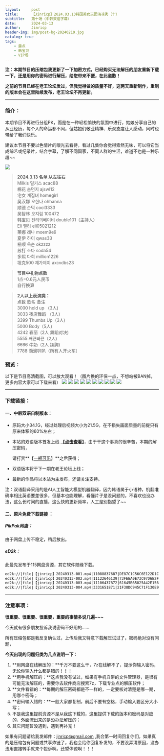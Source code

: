 ```yaml
---
layout:     post
title:      【Jinricp】2024.03.13韩国美女天团清凉秀（十）
subtitle:   第十场（中韩双语字幕）
date:       2024-03-13
author:     Jinricp
header-img: img/post-bg-20240219.jpg
catalog: true
tags:
    - 露点
    - 韩宝贝
    - VIP场
---
```


**注：本期节目的压缩包我更新了一下加密方式，已经购买无法解压的朋友重新下载一下，还是用你的密码进行解压，给您带来不便，在此道歉！**

**之前的节目已经在老王论坛发过，但我觉得做的质量不好，这两天重新制作，重制的版本会在这里陆续发布，老王论坛不再更新。**

---

### 简介：

本期节目不再进行分组PK，而是在一种轻松愉快的氛围中进行，姑娘分享自己的从业经历，每个人的命运都不同，但姑娘们敬业精神、乐观态度让人感动，同时也带给了我们快乐。

建议本节目不要以色情片的眼光去看待，看过几集你会觉得索然无味，可以将它当成综艺或纪录片，结合字幕，了解不同国家，不同人群的生活，难道不也是一种乐趣~~ 

![](https://www.imgccc.com/2024/03/14/b13fd3a2ab399.png)

> **2024.3.13 名单 从左往右**<br>
> Milkis 밀키스 acac88<br>
> 棉花 솜먼지 ajswl12<br>
> 宅女 계집녀 homegirl<br>
> 吴汉娜 오한나 ohhanna<br>
> 顺德 순덕 cool3333<br>
> 吴智林 오지림 100472<br>
> 韩宝贝 진리의베이비 double101（主持人）<br>
> Eli 엘리 eli05021212<br>
> 莱娜 레나 moem9e9<br>
> 夏伊 하이 qwas33<br>
> 裕顺 옥순 okzzzz<br>
> 苏打 소다 soda54<br>
> 多熙 다희 million1226<br>
> 坦克500 쟤가제이 axcvdbs23  

> **节目中礼物点数**<br>
> 1点=0.6元人民币<br>
> 自行换算  

> **2人以上表演类：**<br>
> 点数 歌名 备注<br>
> 3000 hold up （3人)<br>
> 3033 夜店舞蹈 （3人)<br>
> 3399 Thumbs Up（3人)<br>
> 5000 Body（5人)<br>
> 4242 春丽（2人 舞蹈对决)<br>
> 5555 쌔끈빠끈（2人)<br>
> 6666 牛奶（2人 揉胸)<br>
> 7788 滴滴叭叭（所有人开火车）



### 预览：

以下是节目高清截图，可以放大观看！（图片换的环保一点，不想站被BAN掉，更多内容大家可以下载来看）
![](https://www.imgccc.com/2024/03/14/c728afce4e573.jpg)
![](https://www.imgccc.com/2024/03/14/4e97d7f77525f.jpg)
![](https://www.imgccc.com/2024/03/14/8a08be06eb446.jpg)
![](https://www.imgccc.com/2024/03/14/d3f4a95ea1ae1.jpg)
![](https://www.imgccc.com/2024/03/14/8a66999c3da81.gif)
![](https://www.imgccc.com/2024/03/14/924595451424a.gif)
![](https://www.imgccc.com/2024/03/14/b5833ffc8c3c3.gif)
![](https://www.imgccc.com/2024/03/14/a44588468e92e.gif)
![](https://www.imgccc.com/2024/03/14/5a329f67cd553.gif)
![](https://www.imgccc.com/2024/03/14/858dcd598e52d.gif)

------

### 下载链接：

#### 一、中韩双语自制版本：

+ 原码大小34.1G，经过处理后视频大小为21.5G，在不损失画面质量的前提只有原来体积的60%左右；

+ 本站的双语版本首发上线 **[【点击查看】](https://pan.baidu.com/s/19jpCHtlXaHC0T33qjs9scQ?pwd=effx )**，由于干这个事真的很辛苦，本期的解压密码，

  请打赏**【[一瓶可乐](https://kkl.mileifk.com/details/5FE48D11)】**之后获得； 

+ 双语版本将于下一期在老王论坛上线；

+ 最新的作品将以本站为主发布，还请关注支持。

注：双语翻译采用的是AI人工智能大模型机器翻译，因为韩语属于小语种，机翻准确率相比英语要差很多，但基本也能理解，看懂片子是没问题的，不喜欢也没办法，这么长时间的直播，这么快的更新频率，人工是别指望了~~



#### 二、原片免费下载链接 ：

##### PikPak网盘：

由于网盘上传不稳定，稍后放出。

##### eD2k：

此最先发布于115网盘资源，其它软件随缘下载。
```txt
ed2k://|file|【jinricp】20240313-001.mp4|11088837687|DE87C1C56C6E122D1C114D4EDB96B170|/
ed2k://|file|【jinricp】20240313-002.mp4|11122646139|73FEEA0E73C97D6E2F6C2620616D3495|/
ed2k://|file|【jinricp】20240313-003.mp4|11106437872|61645B65025A42E156F29285C068240A|/
ed2k://|file|【jinricp】20240313-004.mp4|3331651871|21F38DC945C71F130E985DA7875B32C8|/
```

------

### 注意事项：

**很重要、很重要、很重要，重要的事情多说几遍~~~**

今天就有很多朋友投诉我说密码不好用的……

所有压缩包都是我反复确认过，上传后我又特意下载解压试过了，密码绝对没有问题，

**今天出现的问题归类为几点说明一下：**

1. **用网盘在线解压的：**千万不要这么干，7z在线解不了，提示你输入密码，无论你输入什么都是错的！！！
2. **用手机解压的：**这点我没有试过，如果有手机自带的文件管理器，是很有可能无法解压的，需要你去软件商店搜索7z，下载专业点的解压软件；
3. **文件看错的：**每期的解压密码都是不一样的，一定要核对清楚是哪一期，用哪个密码；
4. **密码输入错的：**一般大家都复制，前后不要有空格，手动输入要区分大小写；
5. 不是我这里提前资源不是从我这下载的，这里提供下载的版本和密码是对应的，外面流出来的是没办法解压的；
6. 其它问题暂没遇到，遇到再补充！

如果有问题请给我发邮件：jinricp@gmail.com ,我会第一时间回复你们，如果真的是压缩包有问题或共享炸链了，我也会给你回复补发的，不要没弄清原因，没办法用直接转手就来个投诉啊。还望体谅啊！！！